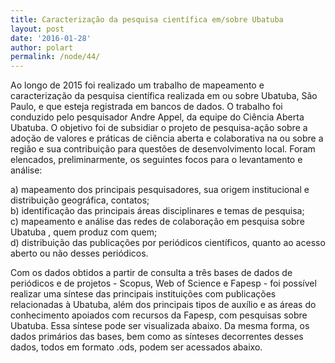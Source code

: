```yaml
---
title: Caracterização da pesquisa científica em/sobre Ubatuba
layout: post
date: '2016-01-28'
author: polart
permalink: /node/44/
---
```


Ao longo de 2015 foi realizado um trabalho de mapeamento e caracterização da pesquisa científica realizada em ou sobre Ubatuba, São Paulo, e que esteja registrada em bancos de dados. O trabalho foi conduzido pelo pesquisador Andre Appel, da equipe do Ciência Aberta Ubatuba. O objetivo foi de subsidiar o projeto de pesquisa-ação sobre a adoção de valores e práticas de ciência aberta e colaborativa na ou sobre a região e sua contribuição para questões de desenvolvimento local. Foram elencados, preliminarmente, os seguintes focos para o levantamento e análise:

a) mapeamento dos principais pesquisadores, sua origem institucional e distribuição geográfica, contatos;  
b) identificação das principais áreas disciplinares e temas de pesquisa;  
c) mapeamento e análise das redes de colaboração em pesquisa sobre Ubatuba , quem produz com quem;  
d) distribuição das publicações por periódicos científicos, quanto ao acesso aberto ou não desses periódicos.

Com os dados obtidos a partir de consulta a três bases de dados de periódicos e de projetos - Scopus, Web of Science e Fapesp - foi possível realizar uma síntese das principais instituições com publicações relacionadas à Ubatuba, além dos principais tipos de auxílio e as áreas do conhecimento apoiados com recursos da Fapesp, com pesquisas sobre Ubatuba. Essa síntese pode ser visualizada abaixo. Da mesma forma, os dados primários das bases, bem como as sínteses decorrentes desses dados, todos em formato .ods, podem ser acessados abaixo.